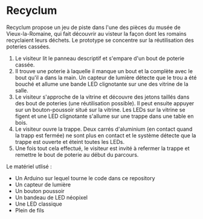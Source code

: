 # Recyclum

Recyclum propose un jeu de piste dans l'une des pièces du musée de Vieux-la-Romaine, qui fait découvrir au visteur la façon dont les romains recyclaient leurs déchets. Le prototype se concentre sur la réutilisation des poteries cassées.

1. Le visiteur lit le panneau descriptif et s'empare d'un bout de poterie cassée.
2. Il trouve une poterie à laquelle il manque un bout et la complète avec le bout qu'il a dans la main. Un capteur de lumière détecte que le trou a été bouché et allume une bande LED clignotante sur une des vitrine de la salle.
3. Le visiteur s'approche de la vitrine et découvre des jetons taillés dans des bout de poteries (une réutilisation possible). Il peut ensuite appuyer sur un bouton-poussoir situé sur la vitrine. Les LEDs sur la vitrine se figent et une LED clignotante s'allume sur une trappe dans une table en bois.
4. Le visiteur ouvre la trappe. Deux carrés d'aluminium (en contact quand la trapp est fermée) ne sont plus en contact et le système détecte que la trappe est ouverte et éteint toutes les LEDs.
5. Une fois tout cela effectué, le visiteur est invité à refermer la trappe et remettre le bout de poterie au début du parcours.

Le matériel utlisé :
- Un Arduino sur lequel tourne le code dans ce repository
- Un capteur de lumière
- Un bouton poussoir
- Un bandeau de LED néopixel
- Une LED classique
- Plein de fils
